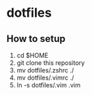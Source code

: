 # dotfiles

## How to setup
1. cd $HOME
2. git clone this repository
3. mv dotfiles/.zshrc ./
4. mv dotfiles/.vimrc ./
5. ln -s dotfiles/.vim .vim
